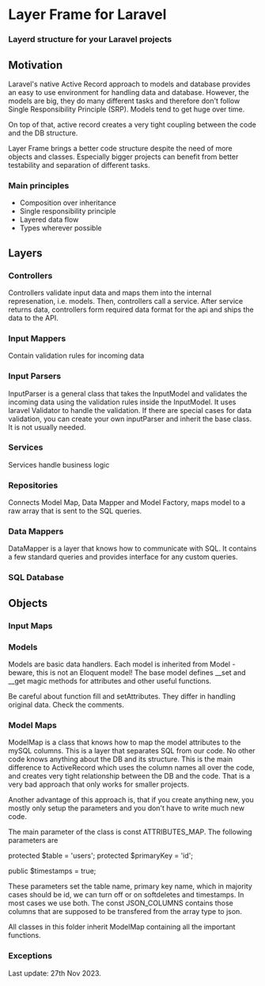 # Layer Frame for Laravel
### Layerd structure for your Laravel projects

## Motivation
Laravel's native Active Record approach to models and database provides an easy to use environment
for handling data and database. However, the models are big, they do many different tasks
and therefore don't follow Single Responsibility Principle (SRP). Models tend to get huge over time.

On top of that, active record creates a very tight coupling between the code and the DB structure.

Layer Frame brings a better code structure despite the need of more objects and classes.
Especially bigger projects can benefit from better testability and separation of different tasks.

### Main principles

* Composition over inheritance
* Single responsibility principle
* Layered data flow
* Types wherever possible

## Layers

### Controllers
Controllers validate input data and maps them into the internal represenation, i.e. models.
Then, controllers call a service. After service returns data, controllers
form required data format for the api and ships the data to the API.

### Input Mappers
Contain validation rules for incoming data

### Input Parsers
InputParser is a general class that takes the InputModel and validates the incoming data using the validation rules inside the InputModel. It uses laravel Validator to handle the validation.
If there are special cases for data validation, you can create your own inputParser and inherit the base class. It is not usually needed.


### Services
Services handle business logic

### Repositories

Connects Model Map, Data Mapper and Model Factory, maps model to a raw array
that is sent to the SQL queries.

### Data Mappers
DataMapper is a layer that knows how to communicate with SQL. It contains a few standard queries
and provides interface for any custom queries.

### SQL Database

## Objects

### Input Maps

### Models

Models are basic data handlers. Each model is inherited from Model - beware, this is not an Eloquent model!
The base model defines __set and __get magic methods for attributes and other useful functions.

Be careful about function fill and setAttributes. They differ in handling original data. Check the comments.


### Model Maps

ModelMap is a class that knows how to map the model attributes to the mySQL columns. This is a layer that separates SQL from our code. No other code knows anything about the DB and its structure. This is the main difference to ActiveRecord which uses the column names all over the code, and creates very tight relationship between the DB and the code. That is a very bad approach that only works for smaller projects.

Another advantage of this approach is, that if you create anything new, you mostly only setup the parameters and you don't have to write much new code.

The main parameter of the class is const ATTRIBUTES_MAP. The following parameters are

protected $table = 'users';
protected $primaryKey = 'id';

public $timestamps = true;

These parameters set the table name, primary key name, which in majority cases should be id, we can turn off or on softdeletes and timestamps. In most cases we use both.
The const JSON_COLUMNS contains those columns that are supposed to be transfered from the array type to json.

All classes in this folder inherit ModelMap containing all the important functions.


### Exceptions


Last update: 27th Nov 2023.
